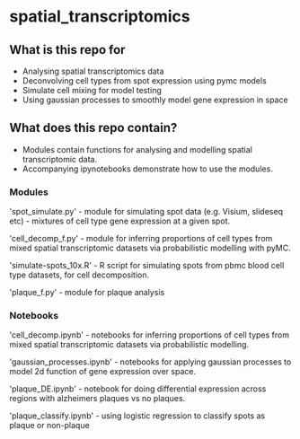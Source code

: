 # spatial_transcriptomics

## What is this repo for
- Analysing spatial transcriptomics data
- Deconvolving cell types from spot expression using pymc models
- Simulate cell mixing for model testing
- Using gaussian processes to smoothly model gene expression in space

## What does this repo contain?
- Modules contain functions for analysing and modelling spatial transcriptomic data.
- Accompanying ipynotebooks demonstrate how to use the modules.

### Modules
'spot_simulate.py' - module for simulating spot data (e.g. Visium, slideseq etc) - mixtures of cell type gene expression at a given spot. 

'cell_decomp_f.py' - module for inferring proportions of cell types from mixed spatial transcriptomic datasets via probabilistic modelling with pyMC.

'simulate-spots_10x.R' - R script for simulating spots from pbmc blood cell type datasets, for cell decomposition.

'plaque_f.py' - module for plaque analysis

### Notebooks
'cell_decomp.ipynb' - notebooks for inferring proportions of cell types from mixed spatial transcriptomic datasets via probabilistic modelling.

'gaussian_processes.ipynb' - notebooks for applying gaussian processes to model 2d function of gene expression over space.

'plaque_DE.ipynb' - notebook for doing differential expression across regions with alzheimers plaques vs no plaques. 

'plaque_classify.ipynb' - using logistic regression to classify spots as plaque or non-plaque



